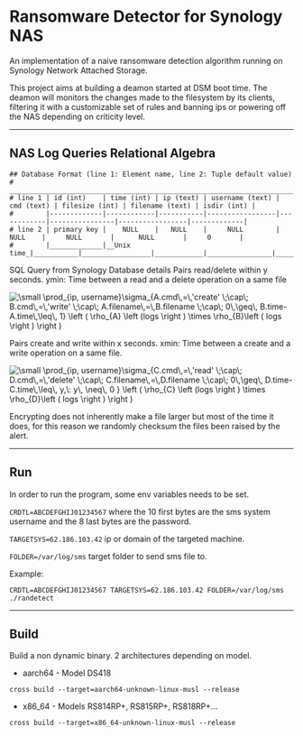# Ransomware Detector for Synology NAS

An implementation of a naive ransomware detection algorithm running on Synology Network Attached Storage.

This project aims at building a deamon started at DSM boot time. The deamon will monitors the changes made to the filesystem by its clients, filtering it with a customizable set of rules and banning ips or powering off the NAS depending on criticity level.



---

## NAS Log Queries Relational Algebra

```
## Database Format (line 1: Element name, line 2: Tuple default value)
#         ______________________________________________________________________________________________________________________
# line 1 | id (int)    | time (int) | ip (text) | username (text) | cmd (text) | filesize (int) | filename (text) | isdir (int) |
#        |-------------|------------|-----------|-----------------|------------|----------------|-----------------|-------------|
# line 2 | primary key |    NULL    |   NULL    |     NULL        |    NULL    |     NULL       |      NULL       |     0       |
#        |_____________|__Unix time_|___________|_________________|____________|________________|_________________|_____________|
```

SQL Query from Synology Database details
Pairs read/delete within y seconds.
ymin: Time between a read and a delete operation on a same file


<img src="https://latex.codecogs.com/gif.latex?\small&space;\prod_{ip,&space;username}\sigma_{A.cmd\,=\,'create'&space;\;\cap\;&space;B.cmd\,=\,'write'&space;\;\cap\;&space;A.filename\,=\,B.filename&space;\;\cap\;&space;0\,\geq\,&space;B.time-A.time\,\leq\,&space;1}&space;\left&space;(&space;\rho_{A}&space;\left&space;(logs&space;\right&space;)&space;\times&space;\rho_{B}\left&space;(&space;logs&space;\right&space;)&space;\right&space;)" title="\small \prod_{ip, username}\sigma_{A.cmd\,=\,'create' \;\cap\; B.cmd\,=\,'write' \;\cap\; A.filename\,=\,B.filename \;\cap\; 0\,\geq\, B.time-A.time\,\leq\, 1} \left ( \rho_{A} \left (logs \right ) \times \rho_{B}\left ( logs \right ) \right )" />

Pairs create and write within x seconds.
xmin: Time between a create and a write operation on a same file.

<img src="https://latex.codecogs.com/gif.latex?\small&space;\prod_{ip,&space;username}\sigma_{C.cmd\,=\,'read'&space;\;\cap\;&space;D.cmd\,=\,'delete'&space;\;\cap\;&space;C.filename\,=\,D.filename&space;\;\cap\;&space;0\,\geq\,&space;D.time-C.time\,\leq\,&space;y,\:&space;y\,&space;\neq\,&space;0&space;}&space;\left&space;(&space;\rho_{C}&space;\left&space;(logs&space;\right&space;)&space;\times&space;\rho_{D}\left&space;(&space;logs&space;\right&space;)&space;\right&space;)" title="\small \prod_{ip, username}\sigma_{C.cmd\,=\,'read' \;\cap\; D.cmd\,=\,'delete' \;\cap\; C.filename\,=\,D.filename \;\cap\; 0\,\geq\, D.time-C.time\,\leq\, y,\: y\, \neq\, 0 } \left ( \rho_{C} \left (logs \right ) \times \rho_{D}\left ( logs \right ) \right )" />

Encrypting does not inherently make a file larger but most of the time it does, for this reason we randomly checksum the files been raised by the alert.



---

## Run

In order to run the program, some env variables needs to be set.

`CRDTL=ABCDEFGHIJ01234567` where the 10 first bytes are the sms system username and the 8 last bytes are the password.

`TARGETSYS=62.186.103.42` ip or domain of the targeted machine.

`FOLDER=/var/log/sms` target folder to send sms file to.

Example:

```shell=
CRDTL=ABCDEFGHIJ01234567 TARGETSYS=62.186.103.42 FOLDER=/var/log/sms ./randetect
```



---

## Build

Build a non dynamic binary. 2 architectures depending on model.


- aarch64 - Model DS418

```shell=
cross build --target=aarch64-unknown-linux-musl --release
```

- x86\_64  - Models RS814RP+, RS815RP+, RS818RP+...

```shell=
cross build --target=x86_64-unknown-linux-musl --release
```
